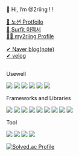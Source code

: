 👋 Hi, I’m @2riing ! !



<a href="https://www.notion.so/Portfoilo-3d852f8eb4af4316b91ab71f873ef7ca" target="_blank">
📒 노션 Protfoilo
</a>
<br/>
<a href="https://www.notion.so/Portfoilo-3d852f8eb4af4316b91ab71f873ef7ca" target="_blank">
🚗 Surfit 이력서
</a>
<br/>
<a href="https://my2riing.vercel.app/" target="_blank">
👩‍💻 my2riing Profile
</a>

<br/>
<br/>

<a href="https://blog.naver.com/2riing" target="_blank">
✔ Naver blog(note)
</a>
<br/>
<a href="https://velog.io/@2riing" target="_blank">
✔ velog
</a>


<br/>
<br/>

Usewell

<img src="https://img.shields.io/badge/javascript-F7DF1E?style=flat&logo=javascript&logoColor=white"/> <img src="https://img.shields.io/badge/python-3776AB?style=flat&logo=python&logoColor=white"/> <img src="https://img.shields.io/badge/mysql-4479A1?style=flat&logo=mysql&logoColor=white"/> <img src="https://img.shields.io/badge/sqlite-003B57?style=flat&logo=sqlite&logoColor=white"/> <img src="https://img.shields.io/badge/css3-1572B6?style=flat&logo=css3&logoColor=white"/> <img src="https://img.shields.io/badge/html5-E34F26?style=flat&logo=html5&logoColor=white"/>

Frameworks and Libraries

<img src="https://img.shields.io/badge/vue.js-4FC08D?style=flat&logo=vue.js&logoColor=white"/> <img src="https://img.shields.io/badge/vuex-4FC08D?style=flat&logo=vuex&logoColor=white"/> <img src="https://img.shields.io/badge/react-61DAFB?style=flat&logo=react&logoColor=white"/> <img src="https://img.shields.io/badge/django-092E20?style=flat&logo=django&logoColor=white"/> <img src="https://img.shields.io/badge/bootstrap-7952B3?style=flat&logo=bootstrap&logoColor=white"/> <img src="https://img.shields.io/badge/styledcomponents-DB7093?style=flat&logo=styled-components&logoColor=white"/> <img src="https://img.shields.io/badge/mui-007FFF?style=flat&logo=mui&logoColor=white"/> <img src="https://img.shields.io/badge/buefy-7957D5?style=flat&logo=buefy&logoColor=white"/> <img src="https://img.shields.io/badge/socket.io-000000?style=flat&logo=socket.io&logoColor=white"/>

Tool

<img src="https://img.shields.io/badge/github-181717?style=flat&logo=github&logoColor=white"/> <img src="https://img.shields.io/badge/jira-0052CC?style=flat&logo=jira&logoColor=white"/> <img src="https://img.shields.io/badge/notion-000000?style=flat&logo=notion&logoColor=white"/> <img src="https://img.shields.io/badge/vercel-000000?style=flat&logo=vercel&logoColor=white"/> 


[![Solved.ac Profile](http://mazassumnida.wtf/api/v2/generate_badge?boj=2riing)](https://solved.ac/2riing/)
